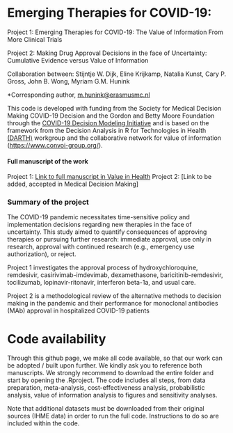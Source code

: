 # Emerging Therapies for COVID-19: 
Project 1: Emerging Therapies for COVID-19: The Value of Information From More Clinical Trials

Project 2: Making Drug Approval Decisions in the face of Uncertainty: Cumulative Evidence versus Value of Information

Collaboration between: Stijntje W. Dijk, Eline Krijkamp, Natalia Kunst, Cary P. Gross, John B. Wong, Myriam G.M. Hunink

*Corresponding author, m.hunink@erasmusmc.nl

This code is developed with funding from the Society for Medical Decision Making COVID-19 Decision and the Gordon and Betty Moore Foundation through the [COVID-19 Decision Modeling Initiative](https://smdm.org/news/detail/the-smdm-covid-19-decision-modeling-initiative-leaders-announce-grant-recip) and is based on the framework from the Decision Analysis in R for Technologies in Health [(DARTH)](http://darthworkgroup.com) workgroup and the collaborative network for value of information (https://www.convoi-group.org/).

#### Full manuscript of the work
Project 1: [Link to full manuscript in Value in Health](https://www.sciencedirect.com/science/article/pii/S1098301522001589)
Project 2: [Link to be added, accepted in Medical Decision Making]


### Summary of the project
The COVID-19 pandemic necessitates time-sensitive policy and implementation decisions regarding new therapies in the face of uncertainty. This study aimed to quantify consequences of approving therapies or pursuing further research: immediate approval, use only in research, approval with continued research (e.g., emergency use authorization), or reject.

Project 1 investigates the approval process of hydroxychloroquine, remdesivir, casirivimab-imdevimab, dexamethasone, baricitinib-remdesivir, tocilizumab, lopinavir-ritonavir, interferon beta-1a, and usual care.

Project 2 is a methodological review of the alternative methods to decision making in the pandemic and their performance for monoclonal antibodies (MAb) approval in hospitalized COVID-19 patients


# Code availability
Through this github page, we make all code available, so that our work can be adopted / built upon further. We kindly ask you to reference both manuscripts. We strongly recommend to download the entire folder and start by opening the .Rproject. The code includes all steps, from data preparation, meta-analysis, cost-effectiveness analysis, probabilistic analysis, value of information analysis to figures and sensitivity analyses.

Note that additional datasets must be downloaded from their original sources (IHME data) in order to run the full code. Instructions to do so are included within the code.


